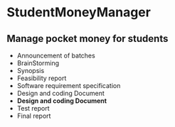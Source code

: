 # StudentMoneyManager
Manage pocket money for students
-------------------------------------------------
<ul>	
	<li>Announcement of batches</li>
	<li>BrainStorming</li>
	<li>Synopsis</li>
	<li>Feasibility report</li>
	<li>Software requirement specification</li>
	<li>Design and coding Document</li>
	<li><b>Design and coding Document</b></li>
	<li>Test report</li>
	<li>Final report</li>
</ul>
